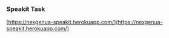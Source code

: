 ### Speakit Task

[https://nexgenua-speakit.herokuapp.com/](https://nexgenua-speakit.herokuapp.com/)

